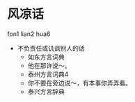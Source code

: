 # 风凉话
fon1 lian2 hua6
+ 不负责任或讥讽别人的话
  * 如东方言词典
  - 他在那许说～。
  * 泰州方言词典4
  - 你不要在旁边说～，有本事你弄弄看。
  * 泰兴方言辞典
